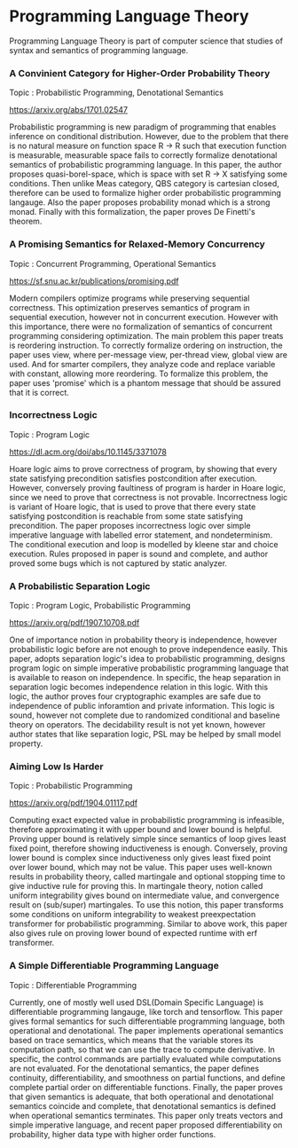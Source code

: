 # Programming Language Theory
Programming Language Theory is part of computer science that studies of syntax and semantics of programming language.

### A Convinient Category for Higher-Order Probability Theory

Topic : Probabilistic Programming, Denotational Semantics

<https://arxiv.org/abs/1701.02547>

Probabilistic programming is new paradigm of programming that enables inference on conditional distribution.
However, due to the problem that there is no natural measure on function space R -> R such that execution function is measurable, 
measurable space fails to correctly formalize denotational semantics of probabilistic programming language.
In this paper, the author proposes quasi-borel-space, which is space with set R -> X satisfying some conditions.
Then unlike Meas category, QBS category is cartesian closed, therefore can be used to formalize higher order probabilistic programming langauge.
Also the paper proposes probability monad which is a strong monad.
Finally with this formalization, the paper proves De Finetti's theorem.

### A Promising Semantics for Relaxed-Memory Concurrency

Topic : Concurrent Programming, Operational Semantics

<https://sf.snu.ac.kr/publications/promising.pdf>

Modern compilers optimize programs while preserving sequential correctness.
This optimization preserves semantics of program in sequential execution, however not in concurrent execution.
However with this importance, there were no formalization of semantics of concurrent programming considering optimization.
The main problem this paper treats is reordering instruction.
To correctly formalize ordering on instruction, the paper uses view, where per-message view, per-thread view, global view are used.
And for smarter compilers, they analyze code and replace variable with constant, allowing more reordering.
To formalize this problem, the paper uses 'promise' which is a phantom message that should be assured that it is correct.

### Incorrectness Logic

Topic : Program Logic

<https://dl.acm.org/doi/abs/10.1145/3371078>

Hoare logic aims to prove correctness of program, by showing that every state satisfying precondition satisfies postcondition after execution.
However, conversely proving faultiness of program is harder in Hoare logic, since we need to prove that correctness is not provable.
Incorrectness logic is variant of Hoare logic, that is used to prove that there every state satisfying postcondition is reachable from some state satisfying precondition.
The paper proposes incorrectness logic over simple imperative language with labelled error statement, and nondeterminism.
The conditional execution and loop is modelled by kleene star and choice execution.
Rules proposed in paper is sound and complete, and author proved some bugs which is not captured by static analyzer.

### A Probabilistic Separation Logic

Topic : Program Logic, Probabilistic Programming

<https://arxiv.org/pdf/1907.10708.pdf>

One of importance notion in probability theory is independence, however probabilistic logic before are not enough to prove
independence easily. This paper, adopts separation logic's idea to probabilistic programming, designs program logic on 
simple imperative probabilistic programming language that is available to reason on independence.
In specific, the heap separation in separation logic becomes independence relation in this logic.
With this logic, the author proves four cryptographic examples are safe due to independence of public inforamtion and private information.
This logic is sound, however not complete due to randomized conditional and baseline theory on operators.
The decidability result is not yet known, however author states that like separation logic, PSL may be helped by small model property.

### Aiming Low Is Harder

Topic : Probabilistic Programming

<https://arxiv.org/pdf/1904.01117.pdf>

Computing exact expected value in probabilistic programming is infeasible, therefore approximating it with upper bound and lower bound is helpful.
Proving upper bound is relatively simple since semantics of loop gives least fixed point, therefore showing inductiveness is enough.
Conversely, proving lower bound is complex since inductiveness only gives least fixed point over lower bound, which may not be value.
This paper uses well-known results in probability theory, called martingale and optional stopping time to give inductive rule for proving this.
In martingale theory, notion called uniform integrability gives bound on intermediate value, and convergence result on (sub/super) martingales.
To use this notion, this paper transforms some conditions on uniform integrability to weakest preexpectation transformer for probabilistic programming.
Similar to above work, this paper also gives rule on proving lower bound of expected runtime with erf transformer.

### A Simple Differentiable Programming Language

Topic : Differentiable Programming

Currently, one of mostly well used DSL(Domain Specific Language) is differentiable programming langauge, like torch and tensorflow. 
This paper gives formal semantics for such differentiable programming language, both operational and denotational. 
The paper implements operational semantics based on trace semantics, which means that the variable stores its computation path, so that
we can use the trace to compute derivative. In specific, the control commands are partially evaluated while computations are not evaluated.
For the denotational semantics, the paper defines continuity, differentiability, and smoothness on partial functions, and define complete
partial order on differentiable functions.
Finally, the paper proves that given semantics is adequate, that both operational and denotational semantics coincide and complete, that denotational semantics
is defined when operational semantics terminates.
This paper only treats vectors and simple imperative language, and recent paper proposed differentiability on probability, higher data type with higher order functions.
